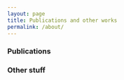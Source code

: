 ```yaml
---
layout: page
title: Publications and other works
permalink: /about/
---
```


### Publications

### Other stuff
